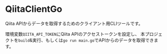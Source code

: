 # QiitaClientGo

Qiita APIからデータを取得するためのクライアント用CLIツールです。

環境変数`QIITA_API_TOKEN`にQiita APIのアクセストークンを設定し、
本プロジェクトを`build`&実行、もしくは`go run main.go`でAPIからのデータを取得できます。
